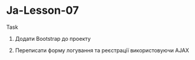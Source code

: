 # Ja-Lesson-07

Task
1. Додати Bootstrap до проекту 

2. Переписати форму логування та реєстрації використовуючи AJAX 
